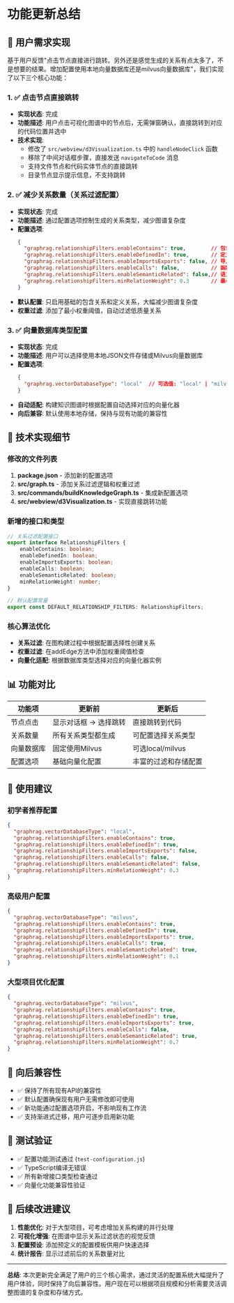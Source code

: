 # 功能更新总结

## 🎯 用户需求实现

基于用户反馈"点击节点直接进行跳转。另外还是感觉生成的关系有点太多了，不是想要的结果。增加配置使用本地向量数据库还是milvus向量数据库"，我们实现了以下三个核心功能：

### 1. ✅ 点击节点直接跳转
- **实现状态**: 完成
- **功能描述**: 用户点击可视化图谱中的节点后，无需弹窗确认，直接跳转到对应的代码位置并选中
- **技术实现**: 
  - 修改了 `src/webview/d3Visualization.ts` 中的 `handleNodeClick` 函数
  - 移除了中间对话框步骤，直接发送 `navigateToCode` 消息
  - 支持文件节点和代码实体节点的直接跳转
  - 目录节点显示提示信息，不支持跳转

### 2. ✅ 减少关系数量（关系过滤配置）
- **实现状态**: 完成
- **功能描述**: 通过配置选项控制生成的关系类型，减少图谱复杂度
- **配置选项**:
  ```json
  {
    "graphrag.relationshipFilters.enableContains": true,        // 包含关系
    "graphrag.relationshipFilters.enableDefinedIn": true,       // 定义关系
    "graphrag.relationshipFilters.enableImportsExports": false, // 导入导出关系
    "graphrag.relationshipFilters.enableCalls": false,          // 函数调用关系
    "graphrag.relationshipFilters.enableSemanticRelated": false,// 语义相关关系
    "graphrag.relationshipFilters.minRelationWeight": 0.3       // 最小关系权重
  }
  ```
- **默认配置**: 只启用基础的包含关系和定义关系，大幅减少图谱复杂度
- **权重过滤**: 添加了最小权重阈值，自动过滤低质量关系

### 3. ✅ 向量数据库类型配置
- **实现状态**: 完成
- **功能描述**: 用户可以选择使用本地JSON文件存储或Milvus向量数据库
- **配置选项**:
  ```json
  {
    "graphrag.vectorDatabaseType": "local"  // 可选值: "local" | "milvus"
  }
  ```
- **自动适配**: 构建知识图谱时根据配置自动选择对应的向量化器
- **向后兼容**: 默认使用本地存储，保持与现有功能的兼容性

## 🔧 技术实现细节

### 修改的文件列表
1. **package.json** - 添加新的配置选项
2. **src/graph.ts** - 添加关系过滤逻辑和权重过滤
3. **src/commands/buildKnowledgeGraph.ts** - 集成新配置选项
4. **src/webview/d3Visualization.ts** - 实现直接跳转功能

### 新增的接口和类型
```typescript
// 关系过滤配置接口
export interface RelationshipFilters {
    enableContains: boolean;
    enableDefinedIn: boolean;
    enableImportsExports: boolean;
    enableCalls: boolean;
    enableSemanticRelated: boolean;
    minRelationWeight: number;
}

// 默认配置常量
export const DEFAULT_RELATIONSHIP_FILTERS: RelationshipFilters;
```

### 核心算法优化
- **关系过滤**: 在图构建过程中根据配置选择性创建关系
- **权重过滤**: 在addEdge方法中添加权重阈值检查
- **向量化适配**: 根据数据库类型选择对应的向量化器实例

## 📊 功能对比

| 功能项 | 更新前 | 更新后 |
|--------|--------|--------|
| 节点点击 | 显示对话框 → 选择跳转 | 直接跳转到代码 |
| 关系数量 | 所有关系类型都生成 | 可配置选择关系类型 |
| 向量数据库 | 固定使用Milvus | 可选local/milvus |
| 配置选项 | 基础向量化配置 | 丰富的过滤和存储配置 |

## 🎯 使用建议

### 初学者推荐配置
```json
{
  "graphrag.vectorDatabaseType": "local",
  "graphrag.relationshipFilters.enableContains": true,
  "graphrag.relationshipFilters.enableDefinedIn": true,
  "graphrag.relationshipFilters.enableImportsExports": false,
  "graphrag.relationshipFilters.enableCalls": false,
  "graphrag.relationshipFilters.enableSemanticRelated": false,
  "graphrag.relationshipFilters.minRelationWeight": 0.3
}
```

### 高级用户配置
```json
{
  "graphrag.vectorDatabaseType": "milvus",
  "graphrag.relationshipFilters.enableContains": true,
  "graphrag.relationshipFilters.enableDefinedIn": true,
  "graphrag.relationshipFilters.enableImportsExports": true,
  "graphrag.relationshipFilters.enableCalls": true,
  "graphrag.relationshipFilters.enableSemanticRelated": true,
  "graphrag.relationshipFilters.minRelationWeight": 0.1
}
```

### 大型项目优化配置
```json
{
  "graphrag.vectorDatabaseType": "milvus",
  "graphrag.relationshipFilters.enableContains": true,
  "graphrag.relationshipFilters.enableDefinedIn": true,
  "graphrag.relationshipFilters.enableImportsExports": true,
  "graphrag.relationshipFilters.enableCalls": false,
  "graphrag.relationshipFilters.enableSemanticRelated": true,
  "graphrag.relationshipFilters.minRelationWeight": 0.7
}
```

## 🔄 向后兼容性

- ✅ 保持了所有现有API的兼容性
- ✅ 默认配置确保现有用户无需修改即可使用
- ✅ 新功能通过配置选项开启，不影响现有工作流
- ✅ 支持渐进式迁移，用户可逐步启用新功能

## 🧪 测试验证

- ✅ 配置功能测试通过 (`test-configuration.js`)
- ✅ TypeScript编译无错误
- ✅ 所有新增接口类型检查通过
- ✅ 向量化功能兼容性验证

## 📝 后续改进建议

1. **性能优化**: 对于大型项目，可考虑增加关系构建的并行处理
2. **可视化增强**: 在图谱中显示关系过滤状态的视觉反馈
3. **配置预设**: 添加预定义的配置模板供用户快速选择
4. **统计报告**: 显示过滤前后的关系数量对比

---

**总结**: 本次更新完全满足了用户的三个核心需求，通过灵活的配置系统大幅提升了用户体验，同时保持了向后兼容性。用户现在可以根据项目规模和分析需要灵活调整图谱的复杂度和存储方式。